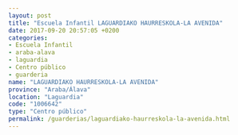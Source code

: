```yaml
---
layout: post
title: "Escuela Infantil LAGUARDIAKO HAURRESKOLA-LA AVENIDA"
date: 2017-09-20 20:57:05 +0200
categories:
- Escuela Infantil
- araba-alava
- laguardia
- Centro público
- guarderia
name: "LAGUARDIAKO HAURRESKOLA-LA AVENIDA"
province: "Araba/Álava"
location: "Laguardia"
code: "1006642"
type: "Centro público"
permalink: /guarderias/laguardiako-haurreskola-la-avenida.html
---
```


